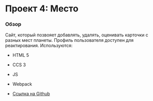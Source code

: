 # Проект 4: Место

### Обзор
Сайт, который позвояет добавлять, удалять, оценивать карточки с разных мест планеты. 
Профиль пользователя доступен для реактирования.
Используются:
* HTML 5
* CCS 3
* JS
* Webpack


* [Ссылка на Github](https://m4rtinid3n.github.io/mesto/index.html)




